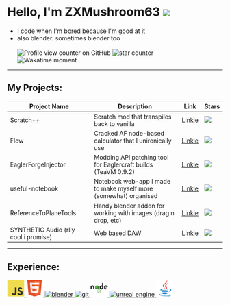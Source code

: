 # Hello, I'm ZXMushroom63 <img src="https://avatars.githubusercontent.com/u/116805577" width=28>
- I code when I'm bored because I'm good at it
- also blender. sometimes blender too\
\
![Profile view counter on GitHub](https://komarev.com/ghpvc/?username=ZXMushroom63)
![star counter](https://img.shields.io/github/stars/ZXMushroom63)\
![Wakatime moment](https://github-readme-stats.hackclub.dev/api/wakatime?username=612&api_domain=hackatime.hackclub.com&theme=darcula&custom_title=Hackatime+Stats&layout=compact&cache_seconds=0&langs_count=8)

-------
## My Projects:
| Project Name | Description | Link | Stars |
| -------- | ------- | ------- | ------- |
| Scratch++ | Scratch mod that transpiles back to vanilla  |  [Linkie](https://github.com/ZXMushroom63/scratch-gui) | ![](https://img.shields.io/github/stars/ZXMushroom63/scratch-gui?style=social) |
| Flow | Cracked AF node-based calculator that I unironically use |  [Linkie](https://github.com/ZXMushroom63/Flow) | ![](https://img.shields.io/github/stars/ZXMushroom63/Flow?style=social) |
| EaglerForgeInjector | Modding API patching tool for Eaglercraft builds (TeaVM 0.9.2) | [Linkie](https://github.com/eaglerforge/EaglerForgeInjector/) | ![](https://img.shields.io/github/stars/EaglerForge/EaglerForgeInjector?style=social) |
| useful-notebook | Notebook web-app I made to make myself more (somewhat) organised |  [Linkie](https://github.com/ZXMushroom63/useful-notebook) | ![](https://img.shields.io/github/stars/ZXMushroom63/useful-notebook?style=social) |
| ReferenceToPlaneTools | Handy blender addon for working with images (drag n drop, etc) |  [Linkie](https://github.com/ZXMushroom63/ReferenceToPlaneTools) | ![](https://img.shields.io/github/stars/ZXMushroom63/ReferenceToPlaneTools?style=social) |
| SYNTHETIC Audio (rlly cool i promise) | Web based DAW |  [Linkie](https://github.com/ZXMushroom63/synthetic-audio) | ![](https://img.shields.io/github/stars/ZXMushroom63/synthetic-audio?style=social) |

-------
## Experience:
<p align="left">
<a href="https://developer.mozilla.org/en-US/docs/Web/JavaScript" target="_blank" rel="noreferrer">
  <img src="https://raw.githubusercontent.com/devicons/devicon/master/icons/javascript/javascript-original.svg" alt="javascript" width="40" height="40"/>
</a>
<a href="https://developer.mozilla.org/en-US/docs/Web/HTML" target="_blank" rel="noreferrer">
  <img src="https://raw.githubusercontent.com/devicons/devicon/master/icons/html5/html5-original.svg" alt="html5" width="40" height="40"/>
</a>
<a href="https://www.blender.org/" target="_blank" rel="noreferrer">
  <img src="https://download.blender.org/branding/community/blender_community_badge_white.svg" alt="blender" width="40" height="40"/>
</a>
<a href="https://git-scm.com/" target="_blank" rel="noreferrer">
  <img src="https://www.vectorlogo.zone/logos/git-scm/git-scm-icon.svg" alt="git" width="40" height="40"/>
</a>
<a href="https://nodejs.org" target="_blank" rel="noreferrer">
  <img src="https://raw.githubusercontent.com/devicons/devicon/master/icons/nodejs/nodejs-original-wordmark.svg" alt="nodejs" width="40" height="40"/>
</a>
<a href="https://www.unrealengine.com/" target="_blank" rel="noreferrer">
  <img src="https://upload.wikimedia.org/wikipedia/commons/c/c2/Unreal_Engine_Logo_%28new_typeface%29.svg" alt="unreal engine" width="40" height="40"/>
</a>
<a href="https://www.java.com" target="_blank" rel="noreferrer">
  <img src="https://raw.githubusercontent.com/devicons/devicon/master/icons/java/java-original.svg" alt="java" width="40" height="40"/>
</a>
